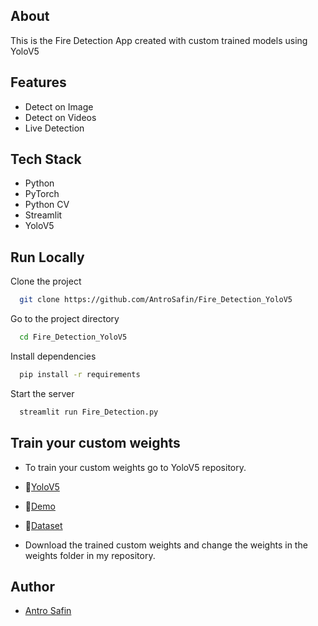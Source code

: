 
## About

This is the Fire Detection App created with custom trained models using YoloV5
## Features

- Detect on Image
- Detect on Videos
- Live Detection


## Tech Stack

- Python
- PyTorch
- Python CV
- Streamlit
- YoloV5


## Run Locally

Clone the project

```bash
  git clone https://github.com/AntroSafin/Fire_Detection_YoloV5
```

Go to the project directory

```bash
  cd Fire_Detection_YoloV5
```

Install dependencies

```bash
  pip install -r requirements
```

Start the server

```bash
  streamlit run Fire_Detection.py
```

## Train your custom weights

- To train your custom weights go to YoloV5 repository.

- 🚀[YoloV5](https://github.com/ultralytics/yolov5)

- 👀[Demo](https://firedetection.streamlitapp.com)

- 📅[Dataset](https://www.kaggle.com/datasets/antrosafin/fire-dataset-in-yolo-format)

- Download the trained custom weights and change the weights in the weights folder in my repository.
## Author

- [Antro Safin](https://github.com/AntroSafin)

